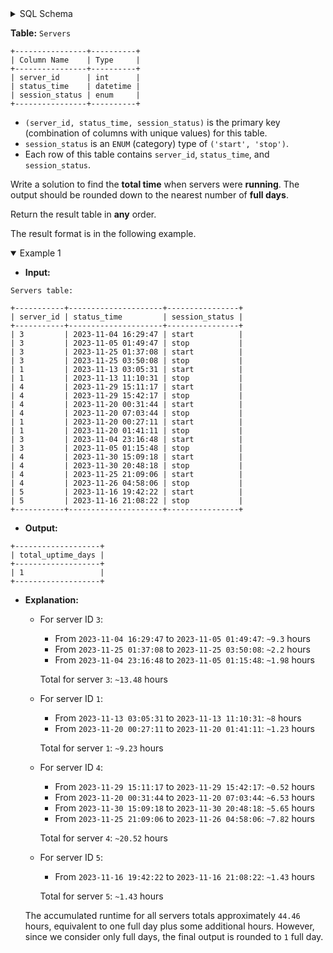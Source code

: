 <details>
<summary> SQL Schema</summary>

```sql
DROP TABLE IF EXISTS Servers;

CREATE TABLE IF NOT EXISTS
  Servers (server_id int, status_time timestamp, session_status ENUM ('start','stop'));

INSERT INTO
  Servers (server_id, status_time, session_status)
VALUES
  ('4', '2023-11-29 20:22:50', 'start'),
  ('4', '2023-11-30 04:19:50', 'stop'),
  ('2', '2023-11-18 21:23:09', 'start'),
  ('2', '2023-11-19 00:38:09', 'stop'),
  ('5', '2023-11-27 18:38:16', 'start'),
  ('5', '2023-11-28 02:46:16', 'stop'),
  ('4', '2023-11-27 06:46:42', 'start'),
  ('4', '2023-11-27 08:23:42', 'stop'),
  ('5', '2023-11-11 05:09:45', 'start'),
  ('5', '2023-11-11 06:42:45', 'stop'),
  ('5', '2023-11-27 23:05:58', 'start'),
  ('5', '2023-11-27 23:48:58', 'stop'),
  ('5', '2023-11-14 16:29:34', 'start'),
  ('5', '2023-11-14 19:11:34', 'stop'),
  ('1', '2023-11-02 19:14:15', 'start'),
  ('1', '2023-11-02 20:19:15', 'stop'),
  ('5', '2023-11-03 06:55:30', 'start'),
  ('5', '2023-11-03 11:03:30', 'stop'),
  ('4', '2023-11-02 16:53:28', 'start'),
  ('4', '2023-11-02 22:28:28', 'stop'),
  ('2', '2023-11-20 07:06:41', 'start'),
  ('2', '2023-11-20 15:58:41', 'stop'),
  ('1', '2023-11-22 10:42:35', 'start'),
  ('1', '2023-11-22 19:14:35', 'stop'),
  ('3', '2023-11-23 03:05:39', 'start'),
  ('3', '2023-11-23 10:54:39', 'stop'),
  ('3', '2023-11-15 20:04:15', 'start'),
  ('3', '2023-11-15 21:30:15', 'stop'),
  ('3', '2023-11-12 08:21:42', 'start'),
  ('3', '2023-11-12 17:07:42', 'stop'),
  ('1', '2023-11-02 02:33:24', 'start'),
  ('1', '2023-11-02 12:10:24', 'stop'),
  ('4', '2023-11-14 03:55:29', 'start'),
  ('4', '2023-11-14 08:53:29', 'stop'),
  ('2', '2023-11-04 00:36:53', 'start'),
  ('2', '2023-11-04 00:37:53', 'stop'),
  ('4', '2023-11-08 01:54:18', 'start'),
  ('4', '2023-11-08 09:56:18', 'stop'),
  ('1', '2023-11-24 14:28:11', 'start'),
  ('1', '2023-11-24 21:38:11', 'stop'),
  ('3', '2023-11-20 22:55:03', 'start'),
  ('3', '2023-11-21 02:19:03', 'stop'),
  ('3', '2023-11-12 03:10:22', 'start'),
  ('3', '2023-11-12 08:29:22', 'stop'),
  ('2', '2023-11-02 14:55:46', 'start'),
  ('2', '2023-11-02 16:56:46', 'stop'),
  ('1', '2023-11-09 03:40:44', 'start'),
  ('1', '2023-11-09 03:52:44', 'stop'),
  ('5', '2023-11-16 17:43:28', 'start'),
  ('5', '2023-11-16 20:45:28', 'stop'),
  ('2', '2023-11-08 16:17:24', 'start'),
  ('2', '2023-11-09 00:59:24', 'stop'),
  ('4', '2023-11-25 04:46:06', 'start'),
  ('4', '2023-11-25 11:56:06', 'stop'),
  ('2', '2023-11-05 14:22:34', 'start'),
  ('2', '2023-11-05 21:33:34', 'stop'),
  ('1', '2023-11-02 09:49:22', 'start'),
  ('1', '2023-11-02 15:01:22', 'stop'),
  ('5', '2023-11-08 06:49:10', 'start'),
  ('5', '2023-11-08 13:33:10', 'stop'),
  ('1', '2023-11-22 21:00:23', 'start'),
  ('1', '2023-11-22 22:43:23', 'stop'),
  ('3', '2023-11-06 07:45:50', 'start'),
  ('3', '2023-11-06 15:18:50', 'stop'),
  ('3', '2023-11-02 22:13:17', 'start'),
  ('3', '2023-11-03 03:50:17', 'stop'),
  ('1', '2023-11-14 02:40:20', 'start'),
  ('1', '2023-11-14 03:57:20', 'stop'),
  ('1', '2023-11-08 21:13:00', 'start'),
  ('1', '2023-11-09 01:22:00', 'stop'),
  ('5', '2023-11-21 13:25:22', 'start'),
  ('5', '2023-11-21 19:46:22', 'stop'),
  ('5', '2023-11-16 04:37:55', 'start'),
  ('5', '2023-11-16 12:53:55', 'stop'),
  ('2', '2023-11-06 14:03:26', 'start'),
  ('2', '2023-11-06 17:11:26', 'stop'),
  ('2', '2023-11-11 08:18:54', 'start'),
  ('2', '2023-11-11 12:34:54', 'stop'),
  ('2', '2023-11-07 22:54:01', 'start'),
  ('2', '2023-11-08 08:22:01', 'stop'),
  ('5', '2023-11-23 14:08:03', 'start'),
  ('5', '2023-11-23 22:23:03', 'stop'),
  ('1', '2023-11-04 15:20:41', 'start'),
  ('1', '2023-11-04 16:09:41', 'stop'),
  ('3', '2023-11-05 01:24:32', 'start'),
  ('3', '2023-11-05 10:09:32', 'stop'),
  ('4', '2023-11-09 14:15:29', 'start'),
  ('4', '2023-11-09 18:39:29', 'stop'),
  ('3', '2023-11-28 21:43:00', 'start'),
  ('3', '2023-11-29 06:06:00', 'stop'),
  ('2', '2023-11-18 06:23:14', 'start'),
  ('2', '2023-11-18 07:34:14', 'stop'),
  ('5', '2023-11-09 17:27:02', 'start'),
  ('5', '2023-11-10 03:00:02', 'stop'),
  ('2', '2023-11-21 02:41:57', 'start'),
  ('2', '2023-11-21 07:28:57', 'stop'),
  ('3', '2023-11-08 00:36:12', 'start'),
  ('3', '2023-11-08 01:47:12', 'stop'),
  ('1', '2023-11-15 16:13:39', 'start'),
  ('1', '2023-11-15 20:29:39', 'stop'),
  ('3', '2023-11-03 06:25:01', 'start'),
  ('3', '2023-11-03 11:14:01', 'stop'),
  ('1', '2023-11-18 20:49:55', 'start'),
  ('1', '2023-11-18 23:04:55', 'stop'),
  ('3', '2023-11-13 05:02:21', 'start'),
  ('3', '2023-11-13 12:44:21', 'stop'),
  ('2', '2023-11-23 19:00:11', 'start'),
  ('2', '2023-11-24 04:59:11', 'stop'),
  ('4', '2023-11-20 01:16:38', 'start'),
  ('4', '2023-11-20 01:35:38', 'stop'),
  ('1', '2023-11-13 11:21:08', 'start'),
  ('1', '2023-11-13 11:56:08', 'stop'),
  ('4', '2023-11-21 23:09:45', 'start'),
  ('4', '2023-11-22 00:26:45', 'stop'),
  ('2', '2023-11-04 11:19:31', 'start'),
  ('2', '2023-11-04 16:46:31', 'stop');
```

</details>

**Table:** `Servers`

```
+----------------+----------+
| Column Name    | Type     |
+----------------+----------+
| server_id      | int      |
| status_time    | datetime |
| session_status | enum     |
+----------------+----------+
```

- `(server_id, status_time, session_status)` is the primary key (combination of columns with unique values) for this table.
- `session_status` is an `ENUM` (category) type of `('start', 'stop')`.
- Each row of this table contains `server_id`, `status_time`, and `session_status`.

Write a solution to find the **total time** when servers were **running**. The output should be rounded down to the nearest number of **full days**.

Return the result table in **any** order.

The result format is in the following example.

<details open>
<summary> Example 1</summary>

- **Input:** 

```
Servers table:

+-----------+---------------------+----------------+
| server_id | status_time         | session_status |
+-----------+---------------------+----------------+
| 3         | 2023-11-04 16:29:47 | start          |
| 3         | 2023-11-05 01:49:47 | stop           |
| 3         | 2023-11-25 01:37:08 | start          |
| 3         | 2023-11-25 03:50:08 | stop           |
| 1         | 2023-11-13 03:05:31 | start          |
| 1         | 2023-11-13 11:10:31 | stop           |
| 4         | 2023-11-29 15:11:17 | start          |
| 4         | 2023-11-29 15:42:17 | stop           |
| 4         | 2023-11-20 00:31:44 | start          |
| 4         | 2023-11-20 07:03:44 | stop           |
| 1         | 2023-11-20 00:27:11 | start          |
| 1         | 2023-11-20 01:41:11 | stop           |
| 3         | 2023-11-04 23:16:48 | start          |
| 3         | 2023-11-05 01:15:48 | stop           |
| 4         | 2023-11-30 15:09:18 | start          |
| 4         | 2023-11-30 20:48:18 | stop           |
| 4         | 2023-11-25 21:09:06 | start          |
| 4         | 2023-11-26 04:58:06 | stop           |
| 5         | 2023-11-16 19:42:22 | start          |
| 5         | 2023-11-16 21:08:22 | stop           |
+-----------+---------------------+----------------+
```

- **Output:** 

```
+-------------------+
| total_uptime_days |
+-------------------+
| 1                 |
+-------------------+
```

- **Explanation:** 
  + For server ID `3`:
    * From `2023-11-04 16:29:47` to `2023-11-05 01:49:47`: `~9.3` hours
    * From `2023-11-25 01:37:08` to `2023-11-25 03:50:08`: `~2.2` hours
    * From `2023-11-04 23:16:48` to `2023-11-05 01:15:48`: `~1.98` hours

    Total for server `3`: `~13.48` hours
  
  + For server ID `1`:
    * From `2023-11-13 03:05:31` to `2023-11-13 11:10:31`: `~8` hours
    * From `2023-11-20 00:27:11` to `2023-11-20 01:41:11`: `~1.23` hours

    Total for server `1`: `~9.23` hours
  
  + For server ID `4`:
    * From `2023-11-29 15:11:17` to `2023-11-29 15:42:17`: `~0.52` hours
    * From `2023-11-20 00:31:44` to `2023-11-20 07:03:44`: `~6.53` hours
    * From `2023-11-30 15:09:18` to `2023-11-30 20:48:18`: `~5.65` hours
    * From `2023-11-25 21:09:06` to `2023-11-26 04:58:06`: `~7.82` hours

    Total for server `4`: `~20.52` hours
  + For server ID `5`:
    * From `2023-11-16 19:42:22` to `2023-11-16 21:08:22`: `~1.43` hours

    Total for server `5`: `~1.43` hours

  The accumulated runtime for all servers totals approximately `44.46` hours, equivalent to one full day plus some additional hours. However, since we consider only full days, the final output is rounded to `1` full day.

</details>
